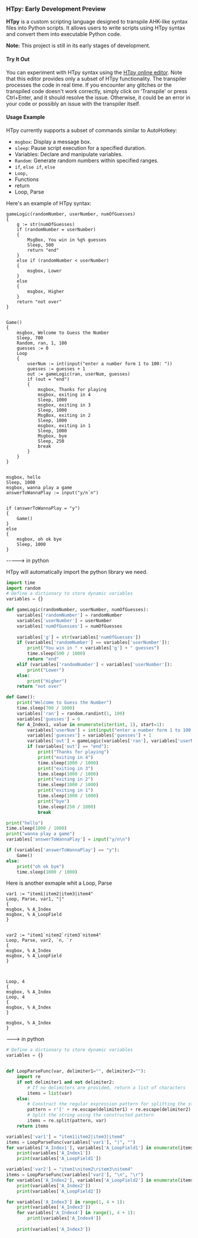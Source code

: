 ### HTpy: Early Development Preview

**HTpy** is a custom scripting language designed to transpile AHK-like syntax files into Python scripts. It allows users to write scripts using HTpy syntax and convert them into executable Python code.

**Note:** This project is still in its early stages of development.

#### Try It Out

You can experiment with HTpy syntax using the [HTpy online editor](https://themaster1127.github.io/HTpy/). Note that this editor provides only a subset of HTpy functionality.
The transpiler processes the code in real time. If you encounter any glitches or the transpiled code doesn't work correctly, simply click on 'Transpile' or press Ctrl+Enter, and it should resolve the issue. Otherwise, it could be an error in your code or possibly an issue with the transpiler itself.

#### Usage Example

HTpy currently supports a subset of commands similar to AutoHotkey:

- `msgbox`: Display a message box.
- `sleep`: Pause script execution for a specified duration.
- Variables: Declare and manipulate variables.
- `Random`: Generate random numbers within specified ranges.
- `if`, `else if`, `else`
- `Loop, `
- Functions
- return
- Loop, Parse

Here's an example of HTpy syntax:

```ahk
gameLogic(randomNumber, userNumber, numOfGuesses)
{
    g := str(numOfGuesses)
    if (randomNumber = userNumber)
    {
        MsgBox, You win in %g% guesses
        Sleep, 500
        return "end"
    }
    else if (randomNumber < userNumber)
    {
        msgbox, Lower
    }
    else
    {
        msgbox, Higher
    }
    return "not over"
}


Game()
{
    msgbox, Welcome to Guess the Number
    Sleep, 700
    Random, ran, 1, 100
    guesses := 0
    Loop
    {
        userNum := int(input("enter a number form 1 to 100: "))
        guesses := guesses + 1
        out := gameLogic(ran, userNum, guesses)
        if (out = "end")
        {
            msgbox, Thanks for playing
            msgbox, exiting in 4
            Sleep, 1000
            msgbox, exiting in 3
            Sleep, 1000
            MsgBox, exiting in 2
            Sleep, 1000
            msgbox, exiting in 1
            Sleep, 1000
            Msgbox, bye
            Sleep, 250
            break
        }
    }
}


msgbox, hello
Sleep, 1000
msgbox, wanna play a game
answerToWannaPlay := input("y/n`n")


if (answerToWannaPlay = "y")
{
    Game()
}
else 
{
    msgbox, oh ok bye
    Sleep, 1000
}
```

-----> in python


HTpy will automatically import the python library we need. 

```py
import time
import random
# Define a dictionary to store dynamic variables
variables = {}

def gameLogic(randomNumber, userNumber, numOfGuesses):
    variables['randomNumber'] = randomNumber
    variables['userNumber'] = userNumber
    variables['numOfGuesses'] = numOfGuesses
    
    variables['g'] = str(variables['numOfGuesses'])
    if (variables['randomNumber'] == variables['userNumber']):
        print("You win in " + variables['g'] + " guesses")
        time.sleep(500 / 1000)
        return "end"
    elif (variables['randomNumber'] < variables['userNumber']):
        print("Lower")
    else:
        print("Higher")
    return "not over"

def Game():
    print("Welcome to Guess the Number")
    time.sleep(700 / 1000)
    variables['ran'] = random.randint(1, 100)
    variables['guesses'] = 0
    for A_Index1, value in enumerate(iter(int, 1), start=1):
        variables['userNum'] = int(input("enter a number form 1 to 100: "))
        variables['guesses'] = variables['guesses'] + 1
        variables['out'] = gameLogic(variables['ran'], variables['userNum'], variables['guesses'])
        if (variables['out'] == "end"):
            print("Thanks for playing")
            print("exiting in 4")
            time.sleep(1000 / 1000)
            print("exiting in 3")
            time.sleep(1000 / 1000)
            print("exiting in 2")
            time.sleep(1000 / 1000)
            print("exiting in 1")
            time.sleep(1000 / 1000)
            print("bye")
            time.sleep(250 / 1000)
            break

print("hello")
time.sleep(1000 / 1000)
print("wanna play a game")
variables['answerToWannaPlay'] = input("y/n\n")

if (variables['answerToWannaPlay'] == "y"):
    Game()
else:
    print("oh ok bye")
    time.sleep(1000 / 1000)
```

Here is another exmaple whit a Loop, Parse

```ahk
var1 := "item1|item2|item3|item4"
Loop, Parse, var1, "|"
{
msgbox, % A_Index
msgbox, % A_LoopField 
}


var2 := "item1`nitem2`ritem3`nitem4"
Loop, Parse, var2, `n, `r
{
msgbox, % A_Index
msgbox, % A_LoopField 
}



Loop, 4
{
msgbox, % A_Index
Loop, 4
{
msgbox, % A_Index
}

msgbox, % A_Index
}
```

---> in python

```py
# Define a dictionary to store dynamic variables
variables = {}


def LoopParseFunc(var, delimiter1="", delimiter2=""):
    import re
    if not delimiter1 and not delimiter2:
        # If no delimiters are provided, return a list of characters
        items = list(var)
    else:
        # Construct the regular expression pattern for splitting the string
        pattern = r'[' + re.escape(delimiter1) + re.escape(delimiter2) + r']+'
        # Split the string using the constructed pattern
        items = re.split(pattern, var)
    return items

variables['var1'] = "item1|item2|item3|item4"
items = LoopParseFunc(variables['var1'], "|", "")
for variables['A_Index1'], variables['A_LoopField1'] in enumerate(items, start=1):
    print(variables['A_Index1'])
    print(variables['A_LoopField1'])

variables['var2'] = "item1\nitem2\ritem3\nitem4"
items = LoopParseFunc(variables['var2'], "\n", "\r")
for variables['A_Index2'], variables['A_LoopField2'] in enumerate(items, start=1):
    print(variables['A_Index2'])
    print(variables['A_LoopField2'])

for variables['A_Index3'] in range(1, 4 + 1):
    print(variables['A_Index3'])
    for variables['A_Index4'] in range(1, 4 + 1):
        print(variables['A_Index4'])
    
    print(variables['A_Index3'])
```

